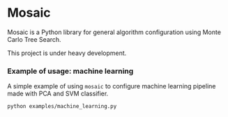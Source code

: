 # Mosaic
Mosaic is a Python library for general algorithm configuration 
using Monte Carlo Tree Search.

This project is under heavy development.


### Example of usage: machine learning
A simple example of using `mosaic` to configure machine 
learning pipeline made with PCA and SVM classifier.

```bash
python examples/machine_learning.py
```
